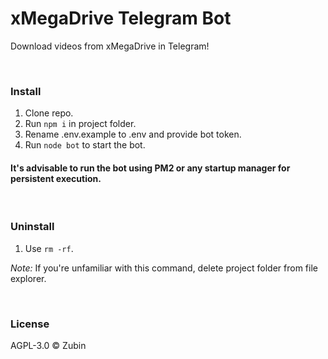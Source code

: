 # xMegaDrive Telegram Bot

Download videos from xMegaDrive in Telegram!

<br>

### Install

1. Clone repo.
2. Run ```npm i``` in project folder.
3. Rename .env.example to .env and provide bot token.
4. Run ```node bot``` to start the bot.

#### It's advisable to run the bot using PM2 or any startup manager for persistent execution.

<br>

### Uninstall

1. Use ```rm -rf```.

*Note:* If you're unfamiliar with this command, delete project folder from file explorer.

<br>

### License

AGPL-3.0 ©️ Zubin
